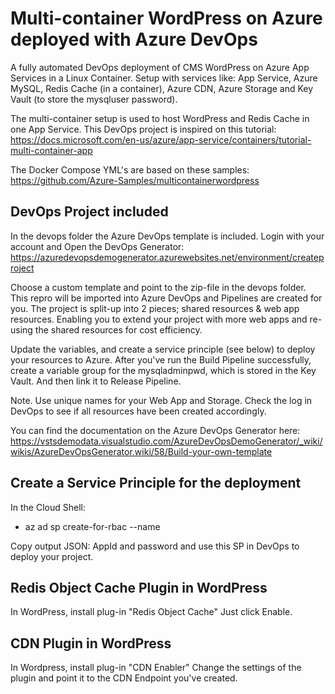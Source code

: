 # Multi-container WordPress on Azure deployed with Azure DevOps
A fully automated DevOps deployment of CMS WordPress on Azure App Services in a Linux Container. Setup with services like: App Service, Azure MySQL, Redis Cache (in a container), Azure CDN, Azure Storage and Key Vault (to store the mysqluser password).

The multi-container setup is used to host WordPress and Redis Cache in one App Service. This DevOps project is inspired on this tutorial: 
https://docs.microsoft.com/en-us/azure/app-service/containers/tutorial-multi-container-app

The Docker Compose YML's are based on these samples:
https://github.com/Azure-Samples/multicontainerwordpress

## DevOps Project included
In the devops folder the Azure DevOps template is included. Login with your account and Open the DevOps Generator: 
https://azuredevopsdemogenerator.azurewebsites.net/environment/createproject

Choose a custom template and point to the zip-file in the devops folder. This repro will be imported into Azure DevOps and Pipelines are created for you.
The project is split-up into 2 pieces; shared resources & web app resources. Enabling you to extend your project with more web apps and re-using the shared resources for cost efficiency.

Update the variables, and create a service principle (see below) to deploy your resources to Azure. After you've run the Build Pipeline successfully, create a variable group for the mysqladminpwd, which is stored in the Key Vault. And then link it to Release Pipeline.

Note. Use unique names for your Web App and Storage. Check the log in DevOps to see if all resources have been created accordingly.

You can find the documentation on the Azure DevOps Generator here:
https://vstsdemodata.visualstudio.com/AzureDevOpsDemoGenerator/_wiki/wikis/AzureDevOpsGenerator.wiki/58/Build-your-own-template

## Create a Service Principle for the deployment
In the Cloud Shell: 
- az ad sp create-for-rbac --name <your-service-principle-name>

Copy output JSON: AppId and password and use this SP in DevOps to deploy your project.

## Redis Object Cache Plugin in WordPress
In WordPress, install plug-in "Redis Object Cache"
Just click Enable.

## CDN Plugin in WordPress
In Wordpress, install plug-in "CDN Enabler"
Change the settings of the plugin and point it to the CDN Endpoint you've created.